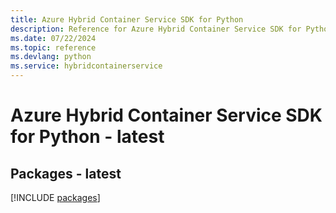 ```yaml
---
title: Azure Hybrid Container Service SDK for Python
description: Reference for Azure Hybrid Container Service SDK for Python
ms.date: 07/22/2024
ms.topic: reference
ms.devlang: python
ms.service: hybridcontainerservice
---
```

# Azure Hybrid Container Service SDK for Python - latest
## Packages - latest
[!INCLUDE [packages](hybrid-container-service-index.md)]